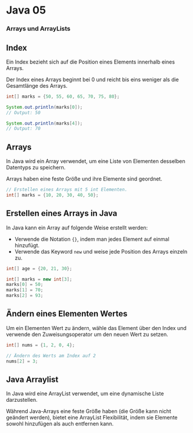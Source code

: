 # Java 05
### Arrays und ArrayLists

## Index

Ein Index bezieht sich auf die Position
eines Elements innerhalb eines Arrays.

Der Index eines Arrays beginnt bei 0
und reicht bis eins weniger als die
Gesamtlänge des Arrays.

```java
int[] marks = {50, 55, 60, 65, 70, 75, 80};

System.out.println(marks[0]);
// Output: 50

System.out.println(marks[4]);
// Output: 70
```






## Arrays

In Java wird ein Array verwendet, um eine
Liste von Elementen desselben Datentyps
zu speichern.

Arrays haben eine feste Größe und ihre
Elemente sind geordnet.

```java
// Erstellen eines Arrays mit 5 int Elementen.
int[] marks = {10, 20, 30, 40, 50};
```






## Erstellen eines Arrays in Java

In Java kann ein Array auf folgende Weise
erstellt werden:

- Verwende die Notation `{}`, indem
  man jedes Element auf einmal
  hinzufügt.
- Verwende das Keyword `new` und
  weise jede Position des Arrays
  einzeln zu.

 ```java
 int[] age = {20, 21, 30};

 int[] marks = new int[3];
 marks[0] = 50;
 marks[1] = 70;
 marks[2] = 93;
 ```






## Ändern eines Elementen Wertes

Um ein Elementen Wert zu ändern, wähle das
Element über den Index und verwende den
Zuweisungsoperator um den neuen Wert zu
setzen.

```java
int[] nums = {1, 2, 0, 4};

// Ändern des Werts am Index auf 2
nums[2] = 3;
```






## Java Arraylist

In Java wird eine ArrayList verwendet,
um eine dynamische Liste darzustellen.

Während Java-Arrays eine feste Größe
haben (die Größe kann nicht geändert
werden), bietet eine ArrayList
Flexibilität, indem sie Elemente sowohl
hinzufügen als auch entfernen kann.

